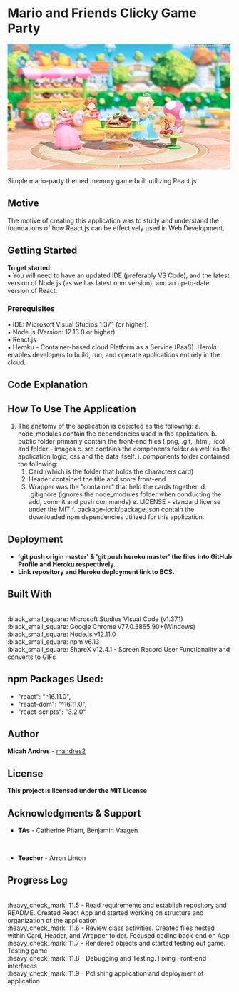 # Mario and Friends Clicky Game Party

![alt text](./public/images/mario_gif.gif)

Simple mario-party themed memory game built utilizing React.js

## Motive

The motive of creating this application was to study and understand the foundations of how React.js can be effectively used in Web Development.

## Getting Started

<b>To get started:</b>
<br>
:black_small_square: You will need to have an updated IDE (preferably VS Code), and the latest version of Node.js (as well as latest npm version), and an up-to-date version of React.

### Prerequisites

:black_small_square: IDE: Microsoft Visual Studios 1.37.1 (or higher).
<br>
:black_small_square: Node.js (Version: 12.13.0 or higher)
<br>
:black_small_square: React.js
<br>
:black_small_square: Heroku - Container-based cloud Platform as a Service (PaaS). Heroku enables developers to build, run, and operate applications entirely in the cloud.

## Code Explanation

## How To Use The Application

1. The anatomy of the application is depicted as the following:
   a. node_modules contain the dependencies used in the application.
   b. public folder primarily contain the front-end files (.png, .gif, .html, .ico) and folder - images
   c. src contains the components folder as well as the application logic, css and the data itself.
    i. components folder contained the following:
      1. Card (which is the folder that holds the characters card)
      2. Header contained the title and score front-end
      3. Wrapper was the "container" that held the cards together.
   d. .gitignore (ignores the node_modules folder when conducting the add, commit and push commands)
   e. LICENSE - standard license under the MIT
   f. package-lock/package.json contain the downloaded npm dependencies utilized for this application.

## Deployment

- <b> 'git push origin master' & 'git push heroku master' the files into GitHub Profile and Heroku respectively.</b>
- <b> Link repository and Heroku deployment link to BCS.</b>

## Built With

<br>
:black_small_square: Microsoft Studios Visual Code (v1.37.1)
<br>
:black_small_square: Google Chrome v77.0.3865.90+(Windows)
<br>
:black_small_square: Node.js v12.11.0
<br>
:black_small_square: npm v6.13
<br>
:black_small_square: ShareX v12.4.1 - Screen Record User Functionality and converts to GIFs

## npm Packages Used:

* "react": "^16.11.0",
* "react-dom": "^16.11.0",
* "react-scripts": "3.2.0"


## Author

**Micah Andres** - [mandres2](https://github.com/mandres2)

## License

<b>This project is licensed under the MIT License</b>

## Acknowledgments & Support

- <b>TAs</b> - Catherine Pham, Benjamin Vaagen

<br>

- <b>Teacher</b> - Arron Linton

## Progress Log

<br>
:heavy_check_mark: 11.5 - Read requirements and establish repository and README. Created React App and started working on structure and organization of the application
<br>
:heavy_check_mark: 11.6 - Review class activities. Created files nested within Card, Header, and Wrapper folder. Focused coding back-end on App
<br>
:heavy_check_mark: 11.7 - Rendered objects and started testing out game. Testing game
<br>
:heavy_check_mark: 11.8 - Debugging and Testing. Fixing Front-end interfaces
<br>
:heavy_check_mark: 11.9 - Polishing application and deployment of application